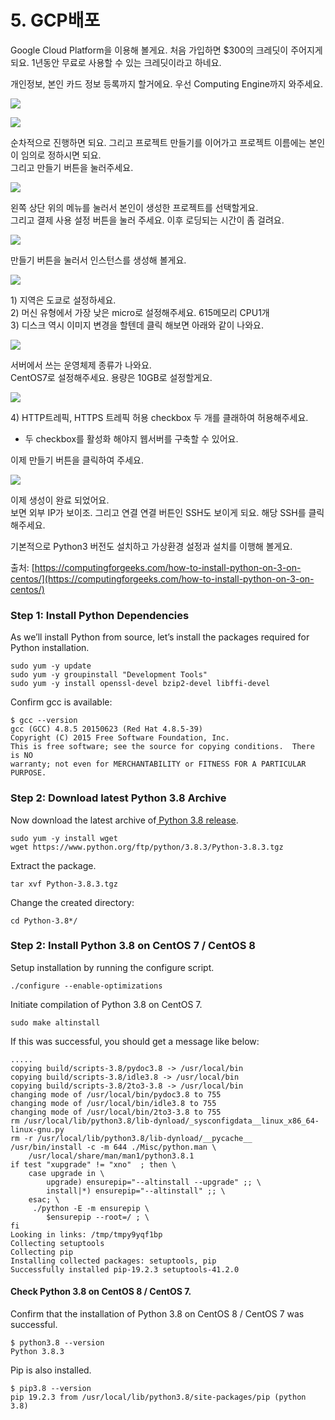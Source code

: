 # 5. GCP배포

Google Cloud Platform을 이용해 볼게요. 처음 가입하면 $300의 크레딧이 주어지게 되요. 1년동안 무료로 사용할 수 있는 크레딧이라고 하네요.   
  
개인정보, 본인 카드 정보 등록까지 할거에요. 우선 Computing Engine까지 와주세요. 

![](../../../.gitbook/assets/image%20%28323%29.png)

![](../../../.gitbook/assets/image%20%28324%29.png)

순차적으로 진행하면 되요. 그리고 프로젝트 만들기를 이어가고 프로젝트 이름에는 본인이 임의로 정하시면 되요.   
그리고 만들기 버튼을 눌러주세요. 

![](../../../.gitbook/assets/image%20%28322%29.png)

왼쪽 상단 위의 메뉴를 눌러서 본인이 생성한 프로젝트를 선택할게요.   
그리고 결제 사용 설정 버튼을 눌러 주세요. 이후 로딩되는 시간이 좀 걸려요.   


![](../../../.gitbook/assets/image%20%28316%29.png)

만들기 버튼을 눌러서 인스턴스를 생성해 볼게요. 

![](../../../.gitbook/assets/image%20%28318%29.png)

1\) 지역은 도쿄로 설정하세요.   
2\) 머신 유형에서 가장 낮은 micro로 설정해주세요. 615메모리 CPU1개  
3\) 디스크 역시 이미지 변경을 할텐데 클릭 해보면 아래와 같이 나와요. 

![](../../../.gitbook/assets/image%20%28321%29.png)

서버에서 쓰는 운영체제 종류가 나와요.   
CentOS7로 설정해주세요. 용량은 10GB로 설정할게요.   


![](../../../.gitbook/assets/image%20%28325%29.png)

4\) HTTP트레픽, HTTPS 트레픽 허용 checkbox 두 개를 클래하여 허용해주세요.  
- 두 checkbox를 활성화 해야지 웹서버를 구축할 수 있어요.   
  
이제 만들기 버튼을 클릭하여 주세요.    


![](../../../.gitbook/assets/image%20%28317%29.png)

이제 생성이 완료 되었어요.   
보면 외부 IP가 보이조. 그리고 연결 연결 버튼인 SSH도 보이게 되요. 해당 SSH를 클릭해주세요.   
  
기본적으로 Python3 버전도 설치하고 가상환경 설정과 설치를 이행해 볼게요.   


출처: [https://computingforgeeks.com/how-to-install-python-on-3-on-centos/](https://computingforgeeks.com/how-to-install-python-on-3-on-centos/)

### Step 1: Install Python Dependencies

As we’ll install Python from source, let’s install the packages required for Python installation.

```text
sudo yum -y update
sudo yum -y groupinstall "Development Tools"
sudo yum -y install openssl-devel bzip2-devel libffi-devel
```

Confirm gcc is available:

```text
$ gcc --version
gcc (GCC) 4.8.5 20150623 (Red Hat 4.8.5-39)
Copyright (C) 2015 Free Software Foundation, Inc.
This is free software; see the source for copying conditions.  There is NO
warranty; not even for MERCHANTABILITY or FITNESS FOR A PARTICULAR PURPOSE.
```

### Step 2: Download latest Python 3.8 Archive

Now download the latest archive of[ Python 3.8 release](https://www.python.org/downloads/).

```text
sudo yum -y install wget
wget https://www.python.org/ftp/python/3.8.3/Python-3.8.3.tgz
```

Extract the package.

```text
tar xvf Python-3.8.3.tgz
```

Change the created directory:

```text
cd Python-3.8*/
```

### Step 2: Install Python 3.8 on CentOS 7 / CentOS 8

Setup installation by running the configure script.

```text
./configure --enable-optimizations
```

Initiate compilation of Python 3.8 on CentOS 7.

```text
sudo make altinstall
```

If this was successful, you should get a message like below:

```text
.....
copying build/scripts-3.8/pydoc3.8 -> /usr/local/bin
copying build/scripts-3.8/idle3.8 -> /usr/local/bin
copying build/scripts-3.8/2to3-3.8 -> /usr/local/bin
changing mode of /usr/local/bin/pydoc3.8 to 755
changing mode of /usr/local/bin/idle3.8 to 755
changing mode of /usr/local/bin/2to3-3.8 to 755
rm /usr/local/lib/python3.8/lib-dynload/_sysconfigdata__linux_x86_64-linux-gnu.py
rm -r /usr/local/lib/python3.8/lib-dynload/__pycache__
/usr/bin/install -c -m 644 ./Misc/python.man \
	/usr/local/share/man/man1/python3.8.1
if test "xupgrade" != "xno"  ; then \
	case upgrade in \
		upgrade) ensurepip="--altinstall --upgrade" ;; \
		install|*) ensurepip="--altinstall" ;; \
	esac; \
	 ./python -E -m ensurepip \
		$ensurepip --root=/ ; \
fi
Looking in links: /tmp/tmpy9yqf1bp
Collecting setuptools
Collecting pip
Installing collected packages: setuptools, pip
Successfully installed pip-19.2.3 setuptools-41.2.0
```

#### Check Python 3.8 on CentOS 8 / CentOS 7.

Confirm that the installation of Python 3.8 on CentOS 8 / CentOS 7 was successful.

```text
$ python3.8 --version
Python 3.8.3
```

Pip is also installed.

```text
$ pip3.8 --version
pip 19.2.3 from /usr/local/lib/python3.8/site-packages/pip (python 3.8)
```

